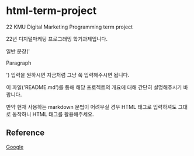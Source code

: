 # html-term-project
22 KMU Digital Marketing Programming term project

22년 디지털마케팅 프로그래밍 학기과제입니다.

일반 문장('<p>Paragraph</p>') 입력을 원하시면 지금처럼 그냥 쭉 입력해주시면 됩니다.

이 파일('README.md')를 통해 해당 프로젝트의 개요에 대해 간단히 설명해주시기 바랍니다.

만약 현재 사용하는 markdown 문법이 어려우실 경우 HTML 태그로 입력하셔도 그대로 동작하니 HTML 태그를 활용해주세요. 



## Reference

<!-- 
제목 텍스트 입력하기
<h2>Reference</h2> -->

[Google](https://www.google.com)




<!--
링크 첨부하기
<a href="https://www.google.com">Google</a>
-->